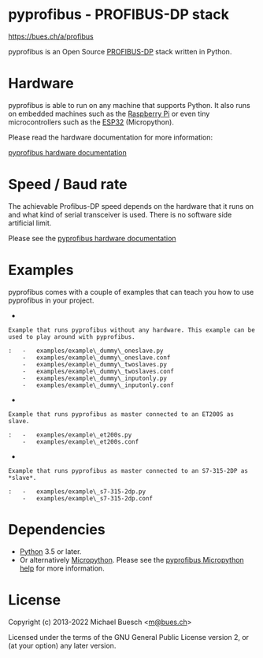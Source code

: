 pyprofibus - PROFIBUS-DP stack
==============================

<https://bues.ch/a/profibus>

pyprofibus is an Open Source
[PROFIBUS-DP](https://en.wikipedia.org/wiki/Profibus) stack written in
Python.

Hardware
========

pyprofibus is able to run on any machine that supports Python. It also
runs on embedded machines such as the [Raspberry
Pi](https://en.wikipedia.org/wiki/Raspberry_Pi) or even tiny
microcontrollers such as the
[ESP32](https://en.wikipedia.org/wiki/ESP32) (Micropython).

Please read the hardware documentation for more information:

[pyprofibus hardware documentation](doc/hardware.md)

Speed / Baud rate
=================

The achievable Profibus-DP speed depends on the hardware that it runs on
and what kind of serial transceiver is used. There is no software side
artificial limit.

Please see the [pyprofibus hardware documentation](doc/hardware.md)

Examples
========

pyprofibus comes with a couple of examples that can teach you how to use
pyprofibus in your project.

-   

    Example that runs pyprofibus without any hardware. This example can be used to play around with pyprofibus.

    :   -   examples/example\_dummy\_oneslave.py
        -   examples/example\_dummy\_oneslave.conf
        -   examples/example\_dummy\_twoslaves.py
        -   examples/example\_dummy\_twoslaves.conf
        -   examples/example\_dummy\_inputonly.py
        -   examples/example\_dummy\_inputonly.conf

-   

    Example that runs pyprofibus as master connected to an ET200S as slave.

    :   -   examples/example\_et200s.py
        -   examples/example\_et200s.conf

-   

    Example that runs pyprofibus as master connected to an S7-315-2DP as *slave*.

    :   -   examples/example\_s7-315-2dp.py
        -   examples/example\_s7-315-2dp.conf

Dependencies
============

-   [Python](https://www.python.org/) 3.5 or later.
-   Or alternatively [Micropython](https://micropython.org/). Please see
    the [pyprofibus Micropython help](micropython/README.md) for more
    information.

License
=======

Copyright (c) 2013-2022 Michael Buesch \<<m@bues.ch>\>

Licensed under the terms of the GNU General Public License version 2, or
(at your option) any later version.
